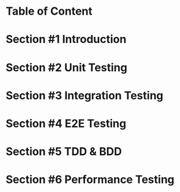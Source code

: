 <h1> Table of Content <h1>

# Section #1 Introduction

# Section #2 Unit Testing

# Section #3 Integration Testing

# Section #4 E2E Testing 

# Section #5 TDD & BDD

# Section #6 Performance Testing

